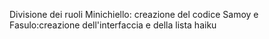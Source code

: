 Divisione dei ruoli
Minichiello: creazione del codice
Samoy e Fasulo:creazione dell'interfaccia e della lista haiku

